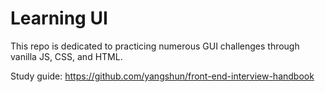 # Learning UI

This repo is dedicated to practicing numerous GUI challenges through vanilla JS, CSS, and HTML.

Study guide: https://github.com/yangshun/front-end-interview-handbook
